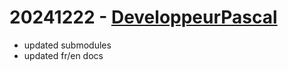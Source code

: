 # 20241222 - [DeveloppeurPascal](https://github.com/DeveloppeurPascal)

* updated submodules
* updated fr/en docs
